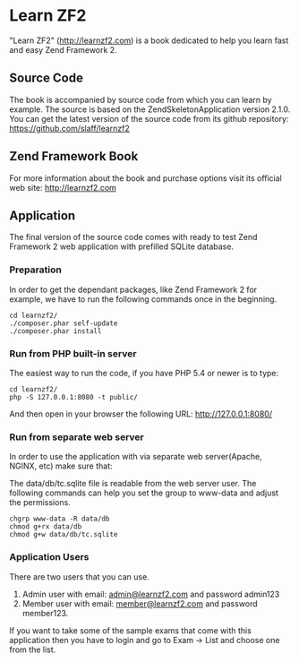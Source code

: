 Learn ZF2
=======================
"Learn ZF2" (http://learnzf2.com) is a book dedicated to help you learn fast and easy Zend Framework 2.

Source Code
------------
The book is accompanied by source code from which you can learn by example.
The source is based on the ZendSkeletonApplication version 2.1.0.
You can get the latest version of the source code from its github repository:
https://github.com/slaff/learnzf2

Zend Framework Book
-------------------
For more information about the book and purchase options visit its official web site:
http://learnzf2.com

Application
-----------
The final version of the source code comes with ready to test Zend Framework 2 web
application with prefilled SQLite database.

### Preparation ###
In order to get the dependant packages, like Zend Framework 2 for example, we have to 
run the following commands once in the beginning.  

```
cd learnzf2/
./composer.phar self-update
./composer.phar install
```

### Run from PHP built-in server
The easiest way to run the code, if you have PHP 5.4 or newer is to type:
```
cd learnzf2/
php -S 127.0.0.1:8080 -t public/
```

And then open in your browser the following URL: http://127.0.0.1:8080/

### Run from separate web server
In order to use the application with via separate web server(Apache, NGINX, etc) make sure that:

The data/db/tc.sqlite file is readable from the web server user.
The following commands can help you set the group to www-data and adjust the permissions.
```
chgrp www-data -R data/db
chmod g+rx data/db
chmod g+w data/db/tc.sqlite
```

### Application Users
There are two users that you can use.

1. Admin user with email: admin@learnzf2.com and password admin123
2. Member user with email: member@learnzf2.com and password member123.

If you want to take some of the sample exams that come with this application then
you have to login and go to Exam -> List and choose one from the list.

